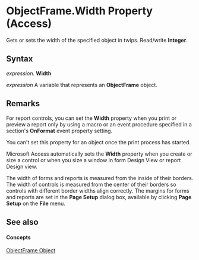 
# ObjectFrame.Width Property (Access)

Gets or sets the width of the specified object in twips. Read/write  **Integer**.


## Syntax

 _expression_. **Width**

 _expression_ A variable that represents an **ObjectFrame** object.


## Remarks

For report controls, you can set the  **Width** property when you print or preview a report only by using a macro or an event procedure specified in a section's **OnFormat** event property setting.

You can't set this property for an object once the print process has started.

Microsoft Access automatically sets the  **Width** property when you create or size a control or when you size a window in form Design View or report Design view.

The width of forms and reports is measured from the inside of their borders. The width of controls is measured from the center of their borders so controls with different border widths align correctly. The margins for forms and reports are set in the  **Page Setup** dialog box, available by clicking **Page Setup** on the **File** menu.


## See also


#### Concepts


[ObjectFrame Object](0eb85477-58d7-249a-2bf7-f2f3960a45a9.md)
